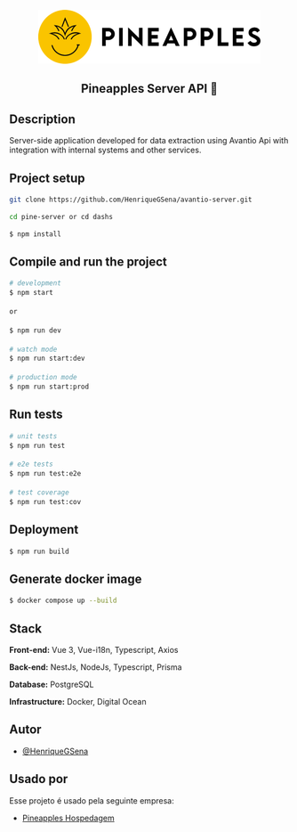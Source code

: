 <p align="center">
  <a href="http://nestjs.com/" target="blank"><img src="./pine-serve/assets/logo/logo.png" width="400" alt="Nest Logo" /></a>
</p>

<div>
  <h2 align="center">Pineapples Server API 🍍</h2>
</div>

## Description

Server-side application developed for data extraction using Avantio Api with integration with internal systems and other services.

## Project setup

```bash
git clone https://github.com/HenriqueGSena/avantio-server.git
```

```bash
cd pine-server or cd dashs
```

```bash
$ npm install
```

## Compile and run the project

```bash
# development
$ npm start 

or 

$ npm run dev

# watch mode
$ npm run start:dev

# production mode
$ npm run start:prod
```

## Run tests

```bash
# unit tests
$ npm run test

# e2e tests
$ npm run test:e2e

# test coverage
$ npm run test:cov
```

## Deployment

```bash
$ npm run build
```

## Generate docker image

```bash
$ docker compose up --build
```

## Stack

**Front-end:** Vue 3, Vue-i18n, Typescript, Axios

**Back-end:** NestJs, NodeJs, Typescript, Prisma

**Database:** PostgreSQL

**Infrastructure:** Docker, Digital Ocean

## Autor

- [@HenriqueGSena](https://github.com/HenriqueGSena)

## Usado por

Esse projeto é usado pela seguinte empresa:

- [Pineapples Hospedagem](https://www.pineapples.com.br/en/)


